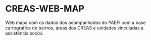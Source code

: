 # CREAS-WEB-MAP
Web mapa com os dados dos acompanhados do PAEFI com a base cartográfica de bairros, áreas dos CREAS e unidades vinculadas a assistência social.
